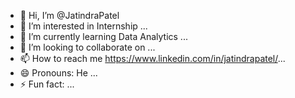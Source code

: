 - 👋 Hi, I’m @JatindraPatel
- 👀 I’m interested in Internship ...
- 🌱 I’m currently learning Data Analytics ...
- 💞️ I’m looking to collaborate on ...
- 📫 How to reach me https://www.linkedin.com/in/jatindrapatel/...
- 😄 Pronouns: He ...
- ⚡ Fun fact: ...

<!---
JatindraPatel/JatindraPatel is a ✨ special ✨ repository because its `README.md` (this file) appears on your GitHub profile.
You can click the Preview link to take a look at your changes.
--->
